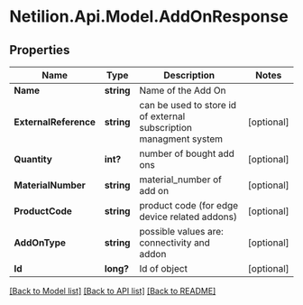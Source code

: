 # Netilion.Api.Model.AddOnResponse
## Properties

Name | Type | Description | Notes
------------ | ------------- | ------------- | -------------
**Name** | **string** | Name of the Add On | 
**ExternalReference** | **string** | can be used to store id of external subscription managment system | [optional] 
**Quantity** | **int?** | number of bought add ons | [optional] 
**MaterialNumber** | **string** | material_number of add on | [optional] 
**ProductCode** | **string** | product code (for edge device related addons) | [optional] 
**AddOnType** | **string** | possible values are: connectivity and addon | [optional] 
**Id** | **long?** | Id of object | [optional] 

[[Back to Model list]](../README.md#documentation-for-models) [[Back to API list]](../README.md#documentation-for-api-endpoints) [[Back to README]](../README.md)


